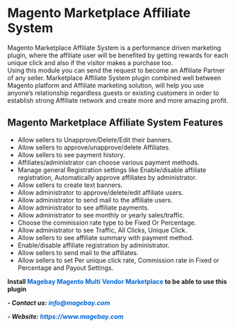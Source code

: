 <h1><strong>Magento Marketplace Affiliate System</strong></h1>

<p>Magento Marketplace Affiliate System is a performance driven marketing plugin, where the affiliate user will be benefited by getting rewards for each unique click and also if the visitor makes a purchase too.<br />
Using this module you can send the request to become an Affiliate Partner of any seller. Marketplace Affiliate System plugin combined well between Magento platform and Affiliate marketing solution, will help you use anyone&rsquo;s relationship regardless guests or existing customers in order to establish strong Affiliate network and create more and more amazing profit.</p>

<h2><strong>Magento Marketplace Affiliate System&nbsp;Features</strong></h2>

<ul>
	<li>Allow sellers to Unapprove/Delete/Edit their banners.</li>
	<li>Allow sellers to approve/unapprove/delete Affiliates.</li>
	<li>Allow sellers to see payment history.</li>
	<li>Affiliates/administrator can choose various payment methods.</li>
	<li>Manage general Registration settings like Enable/disable affiliate registration, Automatically approve affiliates by administrator.</li>
	<li>Allow sellers to create text banners.</li>
	<li>Allow administrator to approve/delete/edit affiliate users.</li>
	<li>Allow administrator to send mail to the affiliate users.</li>
	<li>Allow administrator to see affiliate payments.</li>
	<li>Allow administrator to see monthly or yearly sales/traffic.</li>
	<li>Choose the commission rate type to be Fixed Or Percentage.</li>
	<li>Allow administrator to see Traffic, All Clicks, Unique Click.</li>
	<li>Allow sellers to see affiliate summary with payment method.</li>
	<li>Enable/disable affiliate registration by administrator.</li>
	<li>Allow sellers to send mail to the affiliates.</li>
	<li>Allow sellers to set Per unique click rate, Commission rate in Fixed or Percentage and Payout Settings.</li>
</ul>

<p><strong>Install <a href="https://www.magebay.com/magento-multi-vendor-marketplace-extension" style="box-sizing: border-box; background-color: transparent; color: rgb(3, 102, 214); text-decoration-line: none;">Magebay Magento Multi Vendor Marketplace</a> to be able to use this plugin</strong></p>

<p><strong><em>- Contact </em><em>us:</em><em> <a href="mailto:info@magebay.com" style="box-sizing: border-box; background-color: transparent; color: rgb(3, 102, 214); text-decoration-line: none;">info@magebay.com</a></em></strong></p>

<p><strong><em>- Website: <a href="https://www.magebay.com/" style="box-sizing: border-box; background-color: transparent; color: rgb(3, 102, 214); text-decoration-line: none;">https://www.magebay.com</a></em></strong></p>

<p>&nbsp;</p>

<div>&nbsp;</div>
